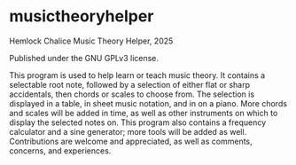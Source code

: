 # musictheoryhelper

Hemlock Chalice Music Theory Helper, 2025

Published under the GNU GPLv3 license.

This program is used to help learn or teach music theory. It contains a selectable root note, followed by a selection of either flat or sharp accidentals, then chords or scales to choose from. The selection is displayed in a table, in sheet music notation, and in on a piano.
More chords and scales will be added in time, as well as other instruments on which to display the selected notes on.
This program also contains a frequency calculator and a sine generator; more tools will be added as well.
Contributions are welcome and appreciated, as well as comments, concerns, and experiences.
